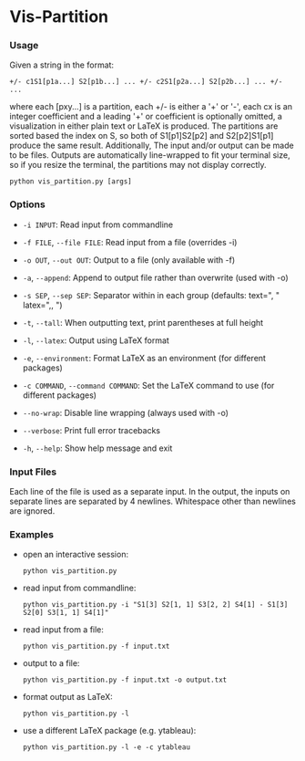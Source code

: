 # Vis-Partition

### Usage

Given a string in the format:
```
+/- c1S1[p1a...] S2[p1b...] ... +/- c2S1[p2a...] S2[p2b...] ... +/- ...
```
where each [pxy...] is a partition, each +/- is either a '+' or '-',
each cx is an integer coefficient and a leading '+' or coefficient is
optionally omitted, a visualization in either plain text or LaTeX is
produced. The partitions are sorted based the index on S, so both of
S1[p1]S2[p2] and S2[p2]S1[p1] produce the same result. Additionally,
The input and/or output can be made to be files. Outputs are automatically
line-wrapped to fit your terminal size, so if you resize the terminal,
the partitions may not display correctly.
```
python vis_partition.py [args]
```

### Options
- `-i INPUT`: Read input from commandline
- `-f FILE`, `--file FILE`: Read input from a file (overrides -i)
- `-o OUT`, `--out OUT`: Output to a file (only available with -f)
- `-a`, `--append`: Append to output file rather than overwrite (used with -o)
- `-s SEP`, `--sep SEP`: Separator within in each group (defaults: text=", " latex=",\, ")
- `-t`, `--tall`: When outputting text, print parentheses at full height
- `-l`, `--latex`: Output using LaTeX format
- `-e`, `--environment`: Format LaTeX as an environment (for different packages)
- `-c COMMAND`, `--command COMMAND`: Set the LaTeX command to use (for different packages)
- `--no-wrap`: Disable line wrapping (always used with -o)
- `--verbose`: Print full error tracebacks

- `-h`, `--help`: Show help message and exit

### Input Files
Each line of the file is used as a separate input. In the output, the inputs on separate lines are separated by 4 newlines. Whitespace other than newlines are ignored.

### Examples

- open an interactive session:
  ```
  python vis_partition.py
  ```

- read input from commandline:
  ```
  python vis_partition.py -i "S1[3] S2[1, 1] S3[2, 2] S4[1] - S1[3] S2[0] S3[1, 1] S4[1]"
  ```

- read input from a file:
  ```
  python vis_partition.py -f input.txt
  ```

- output to a file:
  ```
  python vis_partition.py -f input.txt -o output.txt
  ```

- format output as LaTeX:
  ```
  python vis_partition.py -l
  ```

- use a different LaTeX package (e.g. ytableau):
  ```
  python vis_partition.py -l -e -c ytableau
  ```
